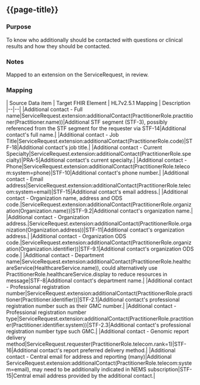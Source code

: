 ## {{page-title}}

### Purpose
To know who additionally should be contacted with questions or clinical results and how they should be contacted.

### Notes
Mapped to an extension on the ServiceRequest, in review.

### Mapping
| Source Data item | Target FHIR Element | HL7v2.5.1 Mapping | Description 
|--|--|
|Additional contact - Full name|ServiceRequest.extension:additionalContact(PractitionerRole.practitioner(Practitioner.name))|Additional STF segment (STF-3), possibly referenced from the STF segment for the requester via STF-14|Additional contact's full name.|
|Additional contact - Job Title|ServiceRequest.extension:additionalContact(PractitionerRole.code)|STF-18|Additional contact's job title.|
|Additional contact - Current Specialty|ServiceRequest.extension:additionalContact(PractitionerRole.specialty)|PRA-5|Additional contact's current specialty.|
|Additional contact - Phone|ServiceRequest.extension:additionalContact(PractitionerRole.telecom:system=phone)|STF-10|Additional contact's phone number.|
|Additional contact - Email address|ServiceRequest.extension:additionalContact(PractitionerRole.telecom:system=email)|STF-15|Additional contact's email address.|
|Additional contact - Organization name, address and ODS code.|ServiceRequest.extension:additionalContact(PractitionerRole.organization(Organization.name))|STF-9.2|Additional contact's organization name.|
|Additional contact - Organization address.|ServiceRequest.extension:additionalContact(PractitionerRole.organization(Organization.address))|STF-11|Additional contact's organization address.|
|Additional contact - Organization ODS code.|ServiceRequest.extension:additionalContact(PractitionerRole.organization(Organization.identifier))|STF-9.1|Additional contact's organization ODS code.|
|Additional contact - Department name|ServiceRequest.extension:additionalContact(PractitionerRole.healthcareService(HealthcareService.name)), could alternatively use PractitionerRole.healthcareService.display to reduce resources in message|STF-8|Additional contact's department name.|
|Additional contact - Professional registration number|ServiceRequest.extension:additionalContact(PractitionerRole.practitioner(Practitioner.identifier))|STF-2.1|Additional contact's professional registration number such as their GMC number.|
|Additional contact - Professional registration number type|ServiceRequest.extension:additionalContact(PractitionerRole.practitioner(Practitioner.identifier.system))|STF-2.3|Additional contact's professional registration number type such GMC.|
|Additional contact - Genomic report delivery method|ServiceRequest.requester(PractitionerRole.telecom.rank=1)|STF-16|Additional contact's report preferred delivery method.|
|Additional contact - Central email for address and reporting (many)|Additional ServiceRequest.extension:additionalContact(PractitionerRole.telecom:system=email), may need to be additionally indicated in NEMS subscription|STF-15|Central email address provided by the additional contact.|

<!--
| Source Data item | Non WGS Rare Disease | Non WGS Cancer | WGS Rare Disease | WGS Cancer | Target FHIR Element | HL7v2.5.1 Mapping | Description 
|--|--|
|Additional contact - Full name|Optional|Optional|Optional|Optional|ServiceRequest.extension:additionalContact(PractitionerRole.practitioner(Practitioner.name))|Additional STF segment (STF-3), possibly referenced from the STF segment for the requester via STF-14|Additional contact's full name.|
|Additional contact - Phone |Optional|Optional|Optional|Optional|ServiceRequest.extension:additionalContact(PractitionerRole.telecom:system=phone)|STF-10|Additional contact's phone number.|
|Additional contact - Email address |Optional|Optional|Optional|Optional|ServiceRequest.extension:additionalContact(PractitionerRole.telecom:system=email)|STF-15|Additional contact's email address.|
|Additional contact - Hospital name, address and ODS code.|Optional|Optional|Optional|Optional|ServiceRequest.extension:additionalContact(PractitionerRole.organization(Organization.name)), ServiceRequest.extension:additionalContact(PractitionerRole.organization(Organization.address)), ServiceRequest.extension:additionalContact(PractitionerRole.organization(Organization.identifier))|STF-9.2, STF-11, STF-9.1|Additional contact's hospital name, address and ODS code.|
-->